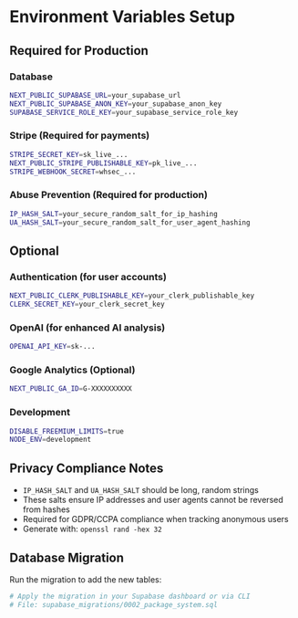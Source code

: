 # Environment Variables Setup

## Required for Production

### Database
```bash
NEXT_PUBLIC_SUPABASE_URL=your_supabase_url
NEXT_PUBLIC_SUPABASE_ANON_KEY=your_supabase_anon_key
SUPABASE_SERVICE_ROLE_KEY=your_supabase_service_role_key
```

### Stripe (Required for payments)
```bash
STRIPE_SECRET_KEY=sk_live_...
NEXT_PUBLIC_STRIPE_PUBLISHABLE_KEY=pk_live_...
STRIPE_WEBHOOK_SECRET=whsec_...
```

### Abuse Prevention (Required for production)
```bash
IP_HASH_SALT=your_secure_random_salt_for_ip_hashing
UA_HASH_SALT=your_secure_random_salt_for_user_agent_hashing
```

## Optional

### Authentication (for user accounts)
```bash
NEXT_PUBLIC_CLERK_PUBLISHABLE_KEY=your_clerk_publishable_key
CLERK_SECRET_KEY=your_clerk_secret_key
```

### OpenAI (for enhanced AI analysis)
```bash
OPENAI_API_KEY=sk-...
```

### Google Analytics (Optional)
```bash
NEXT_PUBLIC_GA_ID=G-XXXXXXXXXX
```

### Development
```bash
DISABLE_FREEMIUM_LIMITS=true
NODE_ENV=development
```

## Privacy Compliance Notes

- `IP_HASH_SALT` and `UA_HASH_SALT` should be long, random strings
- These salts ensure IP addresses and user agents cannot be reversed from hashes
- Required for GDPR/CCPA compliance when tracking anonymous users
- Generate with: `openssl rand -hex 32`

## Database Migration

Run the migration to add the new tables:
```bash
# Apply the migration in your Supabase dashboard or via CLI
# File: supabase_migrations/0002_package_system.sql
```





